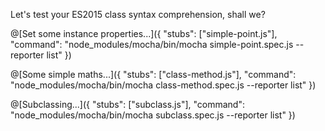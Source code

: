 Let's test your ES2015 class syntax comprehension, shall we?

@[Set some instance properties...]({ "stubs": ["simple-point.js"], "command": "node_modules/mocha/bin/mocha simple-point.spec.js --reporter list" })

@[Some simple maths...]({ "stubs": ["class-method.js"], "command": "node_modules/mocha/bin/mocha class-method.spec.js --reporter list" })

@[Subclassing...]({ "stubs": ["subclass.js"], "command": "node_modules/mocha/bin/mocha subclass.spec.js --reporter list" })
